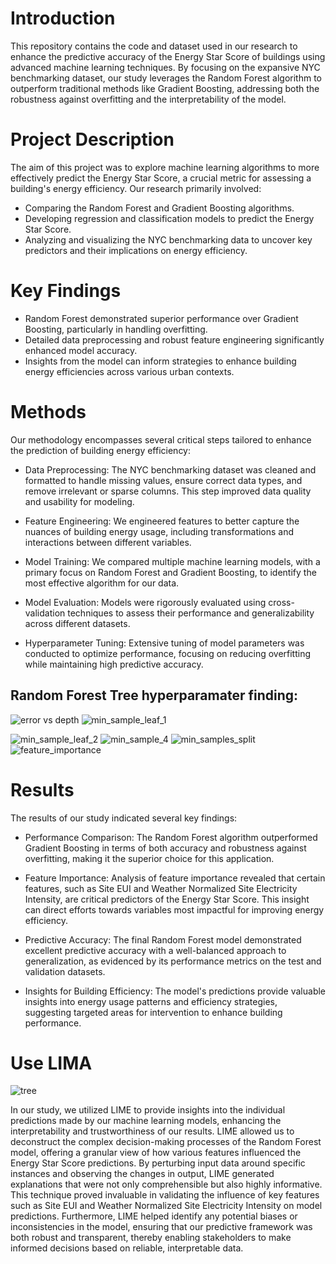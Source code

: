 # Introduction
This repository contains the code and dataset used in our research to enhance the predictive accuracy of the Energy Star Score of buildings using advanced machine learning techniques. By focusing on the expansive NYC benchmarking dataset, our study leverages the Random Forest algorithm to outperform traditional methods like Gradient Boosting, addressing both the robustness against overfitting and the interpretability of the model.

# Project Description
The aim of this project was to explore machine learning algorithms to more effectively predict the Energy Star Score, a crucial metric for assessing a building's energy efficiency. Our research primarily involved:
-  Comparing the Random Forest and Gradient Boosting algorithms.
- Developing regression and classification models to predict the Energy Star Score.
- Analyzing and visualizing the NYC benchmarking data to uncover key predictors and their implications on energy efficiency.


# Key Findings
- Random Forest demonstrated superior performance over Gradient Boosting, particularly in handling overfitting.
- Detailed data preprocessing and robust feature engineering significantly enhanced model accuracy.
- Insights from the model can inform strategies to enhance building energy efficiencies across various urban contexts.




# Methods
Our methodology encompasses several critical steps tailored to enhance the prediction of building energy efficiency:

- Data Preprocessing: The NYC benchmarking dataset was cleaned and formatted to handle missing values, ensure correct data types, and remove irrelevant or sparse columns. This step improved data quality and usability for modeling.

- Feature Engineering: We engineered features to better capture the nuances of building energy usage, including transformations and interactions between different variables.

- Model Training: We compared multiple machine learning models, with a primary focus on Random Forest and Gradient Boosting, to identify the most effective algorithm for our data.

- Model Evaluation: Models were rigorously evaluated using cross-validation techniques to assess their performance and generalizability across different datasets.

- Hyperparameter Tuning: Extensive tuning of model parameters was conducted to optimize performance, focusing on reducing overfitting while maintaining high predictive accuracy.

## Random Forest Tree hyperparamater finding:
![error vs depth](https://github.com/ZeLiu369/Machine-Learning-for-Building-Efficiency/assets/90260431/652ac16f-d37c-419b-8b0c-ea9b8e632c30)
![min_sample_leaf_1](https://github.com/ZeLiu369/Machine-Learning-for-Building-Efficiency/assets/90260431/90f05749-ce57-4fa7-a566-5facab4376d1)

![min_sample_leaf_2](https://github.com/ZeLiu369/Machine-Learning-for-Building-Efficiency/assets/90260431/a1bf7abf-cdac-402f-b5f1-2f5c7a43c243)
![min_sample_4](https://github.com/ZeLiu369/Machine-Learning-for-Building-Efficiency/assets/90260431/cec072b4-1da1-44c1-81e6-66b15964739a)
![min_samples_split](https://github.com/ZeLiu369/Machine-Learning-for-Building-Efficiency/assets/90260431/08fa68bb-0697-4c7b-8827-618fa843d1f4)
![feature_importance](https://github.com/ZeLiu369/Machine-Learning-for-Building-Efficiency/assets/90260431/9291e84e-48ed-4461-830c-318f54b47079)

# Results
The results of our study indicated several key findings:

- Performance Comparison: The Random Forest algorithm outperformed Gradient Boosting in terms of both accuracy and robustness against overfitting, making it the superior choice for this application.
- Feature Importance: Analysis of feature importance revealed that certain features, such as Site EUI and Weather Normalized Site Electricity Intensity, are critical predictors of the Energy Star Score. This insight can direct efforts towards variables most impactful for improving energy efficiency.

- Predictive Accuracy: The final Random Forest model demonstrated excellent predictive accuracy with a well-balanced approach to generalization, as evidenced by its performance metrics on the test and validation datasets.

- Insights for Building Efficiency: The model's predictions provide valuable insights into energy usage patterns and efficiency strategies, suggesting targeted areas for intervention to enhance building performance.


# Use LIMA
![tree](https://github.com/ZeLiu369/Machine-Learning-for-Building-Efficiency/assets/90260431/389c8f0e-e40e-42da-88bb-a5cba1aafaae)

In our study, we utilized LIME to provide insights into the individual predictions made by our machine learning models, enhancing the interpretability and trustworthiness of our results. LIME allowed us to deconstruct the complex decision-making processes of the Random Forest model, offering a granular view of how various features influenced the Energy Star Score predictions. By perturbing input data around specific instances and observing the changes in output, LIME generated explanations that were not only comprehensible but also highly informative. This technique proved invaluable in validating the influence of key features such as Site EUI and Weather Normalized Site Electricity Intensity on model predictions. Furthermore, LIME helped identify any potential biases or inconsistencies in the model, ensuring that our predictive framework was both robust and transparent, thereby enabling stakeholders to make informed decisions based on reliable, interpretable data.
